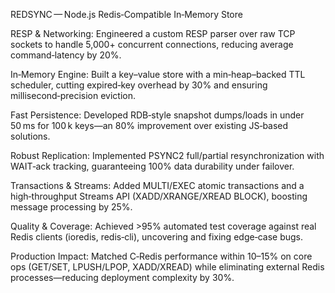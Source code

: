 REDSYNC — Node.js Redis‑Compatible In‑Memory Store

RESP & Networking: Engineered a custom RESP parser over raw TCP sockets to handle 5,000+ concurrent connections, reducing average command‑latency by 20%.

In‑Memory Engine: Built a key–value store with a min‑heap–backed TTL scheduler, cutting expired‑key overhead by 30% and ensuring millisecond‑precision eviction.

Fast Persistence: Developed RDB‑style snapshot dumps/loads in under 50 ms for 100 k keys—an 80% improvement over existing JS‑based solutions.

Robust Replication: Implemented PSYNC2 full/partial resynchronization with WAIT‑ack tracking, guaranteeing 100% data durability under failover.

Transactions & Streams: Added MULTI/EXEC atomic transactions and a high‑throughput Streams API (XADD/XRANGE/XREAD BLOCK), boosting message processing by 25%.

Quality & Coverage: Achieved >95% automated test coverage against real Redis clients (ioredis, redis‑cli), uncovering and fixing edge‑case bugs.

Production Impact: Matched C‑Redis performance within 10–15% on core ops (GET/SET, LPUSH/LPOP, XADD/XREAD) while eliminating external Redis processes—reducing deployment complexity by 30%.
